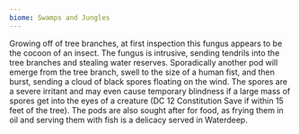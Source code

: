 ```yaml
---
biome: Swamps and Jungles
---
```

Growing off of tree branches, at first inspection this fungus appears to be the cocoon of an insect. The fungus is intrusive, sending tendrils into the tree branches and stealing water reserves. Sporadically another pod will emerge from the tree branch, swell to the size of a human fist, and then burst, sending a cloud of black spores floating on the wind. The spores are a severe irritant and may even cause temporary blindness if a large mass of spores get into the eyes of a creature (DC 12 Constitution Save if within 15 feet of the tree). The pods are also sought after for food, as frying them in oil and serving them with fish is a delicacy served in Waterdeep. 


